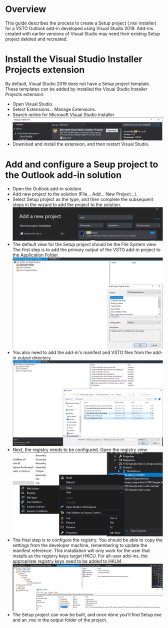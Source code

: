 # Overview

This guide describes the process to create a Setup project (.msi installer) for a VSTO Outlook add-in developed using Visual Studio 2019.  Add-ins created with earlier versions of Visual Studio may need their existing Setup project deleted and recreated.

# Install the Visual Studio Installer Projects extension

By default, Visual Studio 2019 does not have a Setup project template.  These templates can be added by installed the Visual Studio Installer Projects extension.

* Open Visual Studio.
* Select Extensions... Manage Extensions.
* Search online for Microsoft Visual Studio Installer
![Search for Microsoft Visual Studio Installer](images/Install%20Visual%20Studio%20Installer%20module.png)
* Download and install the extension, and then restart Visual Studio.

# Add and configure a Seup project to the Outlook add-in solution

* Open the Outlook add-in solution.
* Add new project to the solution (File... Add... New Project...).
* Select Setup project as the type, and then complete the subsequent steps in the wizard to add the project to the solution.
![Add Setup project to solution](images/Add%20new%20Setup%20project.png)
* The default view for the Setup project should be the File System view.  The first step is to add the primary output of the VSTO add-in project to the Application Folder.
![Add primary output of add-in project](images/File%20System%20-%20add%20primary%20output.png)
* You also need to add the add-in's manifest and VSTO files from the add-in output directory.
![Add VSTO and manifest files](images/File%20System%20-%20add%20manifest%20and%20VSTO.png)
* Next, the registry needs to be configured.  Open the registry view.
![Open Registry view](images/Installer%20views.png)
* The final step is to configure the registry.  You should be able to copy the settings from the developer machine, remembering to update the manifest reference.  This installation will only work for the user that installs as the registry keys target HKCU.  For all-user add-ins, the appropriate registry keys need to be added to HKLM.
![Add registry keys](images/Registry%20-%20configure%20HKCU.png)
* The Setup project can now be built, and once done you'll find Setup.exe and an .msi in the output folder of the project.
